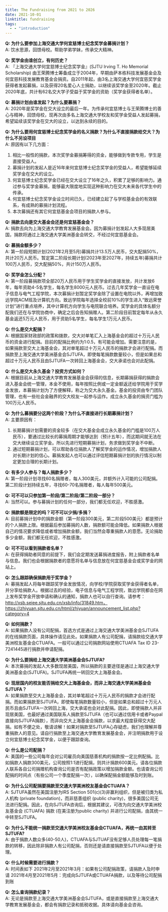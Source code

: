 ```yaml
---
title: The Fundraising from 2021 to 2026
date: 2021-10-01
linktitle: fundraising
tags:
  - - "introduction"
---
```


**Q: 为什么要参加上海交通大学何宜慈博士纪念奖学金募捐计划？**\
A: 饮水思源，回馈母校。帮助学弟学妹，传承交大精神。

**Q: 奖学金由谁创立，有何历史？**\
A: 『上海交通大学何宜慈博士纪念奖学金』(SJTU Irving T. Ho Memorial Scholarship) 由王荣腾博士筹备成立于2004年，早期由萨本栋科技发展基金会及何宜慈科技发展教育基金会捐资。自2011年起，由3名上海交通大学何宜慈奖学金获得者发起募捐，以及获得20名爱心人士捐助，以继续该奖学金至2020年。截止2020年底，共计有62名交大学子受益于奖学金的资助（奖学金获得者名单）。

**Q: 募捐计划由谁发起？为什么要募捐？**\
A: 2020年是奖学金在交大设立的最后一年。为传承何宜慈博士与王荣腾博士的善心与精神，回馈母校，现再次由多名上海交通大学校友和奖学金受益人发起募捐，希望延续该奖学金在交大的设立，以达到永续的目的。

**Q: 为什么要用何宜慈博士纪念奖学金的名义捐款？为什么不直接捐款给交大？为什么不另设项目**\
A: 原因有以下几方面：
1. 相比一般性的捐款，本次奖学金募捐筹得的资金，能够做到专款专用，学生是直接受益人。
2. 募捐计划的发起人是近16年来何宜慈博士纪念奖学金的受益人，希望能够延续奖学金在交大的设立。
3. 何宜慈博士纪念奖学金已经在交大设立了16年之久，积累了足够的影响力。通过参与奖学金募捐，能够最大限度地实现这种影响力在交大未来各代学生中的传承。
4. 何宜慈博士纪念奖学金设立时间已久，已经建立起了与学校基金会的有效联系，有成熟的募捐计划流程。
5. 本次募捐还有其它何宜慈基金会项目的捐款人参与。

**Q: 捐款去向是交大基金会还是何宜慈基金会？**\
A: 捐款去向为上海交通大学教育发展基金会。因为募捐计划发起人大多现居美国，捐款将通过上海交通大学美洲基金会转交，不经过何宜慈基金会。

**Q: 募捐金额多少？**\
A: 第一阶段短期计划(2021年2月至5月)募捐共计13.5万人民币，交大配捐50%，共计20万人民币。暂定第二阶段长期计划(2023年至2027年，持续五年)募捐共计100万人民币，交大配捐50%，共计150万人民币。

**Q: 奖学金怎么分配？**\
A: 第一阶段募捐款项全部20万人民币用于学生奖学金的直接发放，共计发放6年，每年资助4-5名学生，每名学生8000元人民币。过去几年奖学金一直设在电子信息与电气工程学院，本次募捐计划暂定奖学金除了设置在电院以外，再增加致远学院ACM班及计算机方向。致远学院每年选择全校前10%的学生进入“致远荣誉计划”进行重点培养，其中计算机方向学生与电院联合培养。奖学金的具体名额分配我们还在与学院协商中，确定之后会告知捐赠人。第二阶段目前暂定每年从永久基金返还5万元人民币，用于资助5名学生，每名学生1万元人民币。

**Q: 什么是交大配捐？**\
A: 根据国家财政部的政策和拨款，交大对单笔汇入上海基金会的超过十万元人民币的资金进行配捐。目前的配捐比例约为1:0.5，有可能会增加。需要注意的是，如果捐款至交大上海基金会，其对单笔超过十万元人民币的捐款才会进行配捐。而捐款至上海交通大学美洲基金会SJTUFA，即使每笔捐款数量较小，但是如果总和超过十万元人民币且由SJTUFA一次转回上海基金会，交大承诺也会对此配捐。

**Q: 什么是交大永久基金？投资方式如何？**\
A: 根据目前从上海交通大学教育发展基金会获得的信息，长期募捐获得的捐款会进入基金会统一管理，本金不使用，每年按照比例或一定金额返还给学院用于奖学金发放，本募捐计划为了方便解释，称之为交大永久基金。基金的投资由专门团队管理，也有一些社会金融界的交大校友一起参与运作。成立永久基金的捐资门槛为100万元人民币。

**Q: 为什么募捐要分这两个阶段？为什么不直接进行长期募捐计划？**\
A: 主要原因有：
1. 长期募捐计划需要的资金较多（在交大基金会成立永久基金的门槛是100万人民币），要通过比较长的募捐周期才能够达到（预计五年），而这期间就无法在交大继续设立奖学金。所以先进行短期募捐计划，务求做到奖学金不中断。
2. 通过短期募捐计划，可以帮助各位捐款人了解奖学金的运作情况，增加捐款人对长期计划的信心。募捐发起人也可以通过评估短期募捐计划的执行情况以制定更加合理的长期计划。

**Q: 有多少人参与？每人捐款多少？**\
A: 第一阶段计划寻找60名捐赠者，每人300美元，并额外计入可能的公司配捐。第二阶段计划持续五年，寻找60-70名捐赠者，每人每年500美元。

**Q: 可不可以只参加第一阶段/第二阶段/第二阶段一部分？**\
A: 当然可以。参与募捐计划的任何一部分，我们都无任欢迎，不胜感激。

**Q: 捐款额是限定的吗？可不可以少捐/多捐？**\
A: 目前募捐计划中的捐款金额（第一阶段300美元，第二阶段500美元）都是预计的个人捐款上限。根据最后参加募捐的人数，捐款额可能会降低。如果捐款人根据自己的情况要求降低或者增加捐款金额，我们当然会尊重捐款人的意愿。无论捐助多少金额，我们都无任欢迎，不胜感激。

**Q: 可不可以看到捐款者名单？**\
A: 在获得捐助者同意的前提下，我们会定期发送募捐进度报告，附上捐款者名单与信息。我们也会根据捐款者的意愿将名单与信息放在何宜慈基金会或奖学金的网站上。

**Q: 怎么跟踪确保捐款用于奖学金？**\
A: 募捐发起人将每年跟踪奖学金发放情况，向学校/学院获取奖学金获得者名单，并分享给捐款人。根据过去的经验，电子信息与电气工程学院，致远学院都会在网上发布奖学金开放申请和确认的通知，捐款人也可以自行查询。请参考：http://xsb.seiee.sjtu.edu.cn/xsb/info/31849.htm，https://zhiyuan.sjtu.edu.cn/html/zhiyuan/announcement_list.php?category=4

**Q: 如何捐款？**\
A: 如果捐款人没有公司配捐，首选方式是通过上海交通大学美洲基金会SJTUFA的在线捐款页面，具体操作请见此处。如果捐款人有公司配捐，请捐款给交通大学美洲校友基金会CTUAFA。一般可以通过公司捐款网站使用CTUAFA Tax ID 23-7241445进行捐款并申请配捐。

**Q: 为什么要捐给上海交通大学美洲基金会SJTUFA?**\
A: 本次募捐的发起人大多数现居美国，所以捐款的主要途径是通过上海交通大学美洲基金会(SJTUFA)。SJTUFA再统一转回交大上海基金会。

**Q: 现居国内的校友能否捐给交大上海基金会，而非上海交通大学美洲基金会SJTUFA？**\
A: 如果捐款至交大上海基金会，其对单笔超过十万元人民币的捐款才会进行配捐。而如果捐款至SJTUFA，即使每笔捐款数量较小，但是如果总和超过十万元人民币且由SJTUFA一次转回上海，交大承诺也会对此配捐。因此，即使捐款人并非现居美国，也最好通过美国联系人捐款至SJTUFA（也可以通过信用卡或者Paypal直接向SJTUFA捐款），而非向交大上海基金会捐款，以求最大程度获得交大配捐。如有不便之处，敬请谅解！如果对捐款至SJTUFA心存疑虑，我们也理解并尊重捐款人的意见。请自行捐款至上海交通大学教育发展基金会，并注明捐款用于设立何宜慈博士纪念奖学金，以便于跟踪查询。

**Q: 什么是公司配捐？**\
A: 美国的一些公司每年会对公司雇员向美国慈善机构的捐款按一定比例配捐。比如捐款人捐款300美元，公司按照1:1进行配捐，则共计捐款600美元。请各位捐款人联系各自公司捐赠机构查询公司是否有配捐政策以增加捐款金额。也请查询公司配捐的时间点（有些公司一个季度配捐一次），以确保配捐金额能够及时到账。

**Q: 为什么公司配捐要捐款至交通大学美洲校友基金会CTUAFA？**\
A: SJTUFA虽然在美国注册为IRS Section 501(c)(3)非赢利组织，但是被归类为私人机构 (private foundation)，而非慈善组织 (public charity)，很多美国公司无法进行配捐。因此，在向SJTUFA咨询后，根据其建议，可改为向交通大学美洲校友基金会 (CTUAFA) 捐款 (在美注册为public charity) 并进行公司配捐，由其统一中转至SJTUFA。

**Q: 为什么不能统一捐款至交通大学美洲校友基金会CTUAFA，再统一由其转至SJTUFA?**\
A: 由于捐款人数众多(40-50人)，CTUAFA与SJTUAF没有足够人员处理每一笔捐款的转移，因此除非捐款人有公司配捐，否则还是请直接捐款至SJTUFA以便于处理。

**Q: 什么时候需要进行捐款？**\
A: 时间表如下
2021年2月至2021年3月：如果有公司配捐政策，请捐款人及时申请
2021年4月至2021年5月：完成向SJTUFA或CTUAFA捐款，以及等待公司配捐到账

**Q: 怎么查询捐款纪录？**\
A: 无论是捐款至上海交通大学美洲基金会SJTUFA，或是直接捐款至上海交通大学教育发展基金会，都会有捐款记录和抵税收据。具体请向基金会咨询。